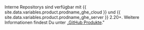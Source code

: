 Interne Repositorys sind verfügbar mit {{ site.data.variables.product.prodname_ghe_cloud }} und {{ site.data.variables.product.prodname_ghe_server }} 2.20+. Weitere Informationen findest Du unter „<a href="/articles/githubs-products" class="dotcom-only">GitHub Produkte</a>."
